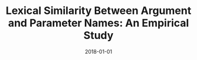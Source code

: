---
title: "Lexical Similarity Between Argument and Parameter Names: An Empirical Study"
collection: publications
permalink: /publication/2018-01-01-Lexical-Similarity-Between-Argument-and-Parameter-Names-An-Empirical-Study
date: 2018-01-01
venue: 'IEEE Access'
paperurl: 'https://doi.org/10.1109/ACCESS.2018.2875125'
citation: ' Guangjie Li,  Hui Liu,  Qiurong Liu,  Yuting Wu'
---